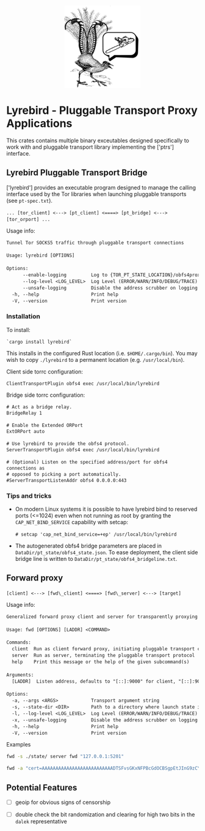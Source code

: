 <p align="center">
<img
 alt="lyrebird logo: a lyrebird making noises you would never expect from a bird."
 width="200px"
 src="../../doc/lyrebird_logo.png"/>
</p>

# Lyrebird - Pluggable Transport Proxy Applications

This crates contains multiple binary exceutables designed specifically to work
with and pluggable transport library implementing the ['ptrs'] interface.


## Lyrebird Pluggable Transport Bridge

['lyrebird'] provides an executable program designed to manage the calling
interface used by the Tor libraries when launching pluggable transports (see `pt-spec.txt`).

`... [tor_client] <---> [pt_client] <====> [pt_bridge] <---> [tor_orport] ...`

Usage info:

```txt
Tunnel Tor SOCKS5 traffic through pluggable transport connections

Usage: lyrebird [OPTIONS]

Options:
      --enable-logging         Log to {TOR_PT_STATE_LOCATION}/obfs4proxy.log
      --log-level <LOG_LEVEL>  Log Level (ERROR/WARN/INFO/DEBUG/TRACE) [default: ERROR]
      --unsafe-logging         Disable the address scrubber on logging
  -h, --help                   Print help
  -V, --version                Print version
```

### Installation

To install:

    `cargo install lyrebird`

This installs in the configured Rust location (i.e. `$HOME/.cargo/bin`). You may
wish to copy `./lyrebird` to a permanent location (e.g. `/usr/local/bin`).

Client side torrc configuration:
```
ClientTransportPlugin obfs4 exec /usr/local/bin/lyrebird
```

Bridge side torrc configuration:
```
# Act as a bridge relay.
BridgeRelay 1

# Enable the Extended ORPort
ExtORPort auto

# Use lyrebird to provide the obfs4 protocol.
ServerTransportPlugin obfs4 exec /usr/local/bin/lyrebird

# (Optional) Listen on the specified address/port for obfs4 connections as
# opposed to picking a port automatically.
#ServerTransportListenAddr obfs4 0.0.0.0:443
```

### Tips and tricks

 * On modern Linux systems it is possible to have lyrebird bind to reserved
   ports (<=1024) even when not running as root by granting the
   `CAP_NET_BIND_SERVICE` capability with setcap:

   `# setcap 'cap_net_bind_service=+ep' /usr/local/bin/lyrebird`

 * The autogenerated obfs4 bridge parameters are placed in
   `DataDir/pt_state/obfs4_state.json`.  To ease deployment, the client side
   bridge line is written to `DataDir/pt_state/obfs4_bridgeline.txt`.



## Forward proxy

` [client] <---> [fwd\_client] <====> [fwd\_server] <---> [target] `

Usage info:

```txt
Generalized forward proxy client and server for transparently proxying traffic over PTs.

Usage: fwd [OPTIONS] [LADDR] <COMMAND>

Commands:
  client  Run as client forward proxy, initiating pluggable transport connection
  server  Run as server, terminating the pluggable transport protocol
  help    Print this message or the help of the given subcommand(s)

Arguments:
  [LADDR]  Listen address, defaults to "[::]:9000" for client, "[::]:9001" for server

Options:
  -a, --args <ARGS>            Transport argument string
  -s, --state-dir <DIR>        Path to a directory where launch state is located.
  -l, --log-level <LOG_LEVEL>  Log Level (ERROR/WARN/INFO/DEBUG/TRACE) [default: INFO]
  -x, --unsafe-logging         Disable the address scrubber on logging
  -h, --help                   Print help
  -V, --version                Print version
```

Examples


```sh
fwd -s ./state/ server fwd "127.0.0.1:5201"
```

```sh
fwd -a "cert=AAAAAAAAAAAAAAAAAAAAAAAAAADTSFvsGKxNFPBcGdOCBSgpEtJInG9zCYZezBPVBuBWag;iat-mode=0" -l DEBUG 127.0.0.1:9000 client 127.0.0.1:9001
```


## Potential Features

- [ ] geoip for obvious signs of censorship
- [ ] double check the bit randomization and clearing for high two bits in the `dalek` representative

